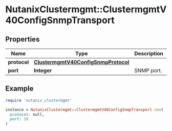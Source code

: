 # NutanixClustermgmt::ClustermgmtV40ConfigSnmpTransport

## Properties

| Name | Type | Description | Notes |
| ---- | ---- | ----------- | ----- |
| **protocol** | [**ClustermgmtV40ConfigSnmpProtocol**](ClustermgmtV40ConfigSnmpProtocol.md) |  |  |
| **port** | **Integer** | SNMP port. |  |

## Example

```ruby
require 'nutanix_clustermgmt'

instance = NutanixClustermgmt::ClustermgmtV40ConfigSnmpTransport.new(
  protocol: null,
  port: 10
)
```

